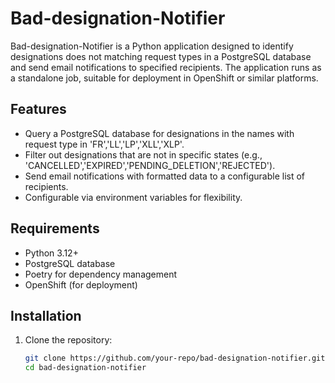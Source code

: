 # Bad-designation-Notifier

Bad-designation-Notifier is a Python application designed to identify designations does not matching request types in a PostgreSQL database and send email notifications to specified recipients. The application runs as a standalone job, suitable for deployment in OpenShift or similar platforms.

## Features
- Query a PostgreSQL database for designations in the names with request type in 'FR','LL','LP','XLL','XLP'.
- Filter out designations that are not in specific states (e.g., 'CANCELLED','EXPIRED','PENDING_DELETION','REJECTED').
- Send email notifications with formatted data to a configurable list of recipients.
- Configurable via environment variables for flexibility.

## Requirements
- Python 3.12+
- PostgreSQL database
- Poetry for dependency management
- OpenShift (for deployment)

## Installation

1. Clone the repository:
   ```bash
   git clone https://github.com/your-repo/bad-designation-notifier.git
   cd bad-designation-notifier
